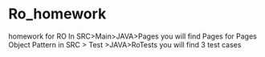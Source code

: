 # Ro_homework
homework for RO
In SRC>Main>JAVA>Pages you will find Pages for Pages Object Pattern
in SRC > Test >JAVA>RoTests you will find 3 test cases
